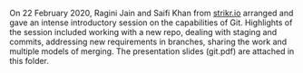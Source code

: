 On 22 February 2020, Ragini Jain and Saifi Khan from [strikr.io](https://strikr.io/) arranged and gave an intense introductory session on the capabilities of Git.
Highlights of the session included working with a new repo, dealing with staging and commits, addressing new requirements in branches, sharing the work and multiple models of merging. 
The presentation slides (git.pdf) are attached in this folder.

